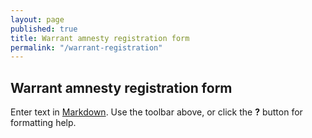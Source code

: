 ```yaml
---
layout: page
published: true
title: Warrant amnesty registration form
permalink: "/warrant-registration"
---
```


## Warrant amnesty registration form

Enter text in [Markdown](http://daringfireball.net/projects/markdown/). Use the toolbar above, or click the **?** button for formatting help.